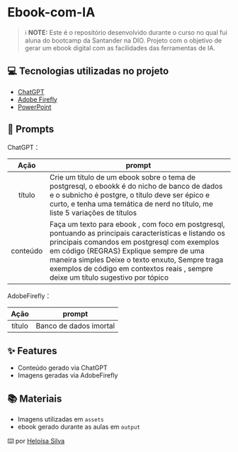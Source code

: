 


# Ebook-com-IA


 > ℹ️ **NOTE:** Este é o repositório desenvolvido durante o curso no qual fui aluna do bootcamp da Santander na DIO.
Projeto com o objetivo de gerar um ebook digital com as facilidades das ferramentas de IA. 

## 💻 Tecnologias utilizadas no projeto

- [ChatGPT](https://chat.openai.com/) 
- [Adobe Firefly](https://www.adobe.com/br/products/firefly.html)
- [PowerPoint](https://www.microsoft.com/en/microsoft-365/powerpoint)

## 🧠 Prompts


ChatGPT：

|   Ação   | prompt                                                                                                                                                                                                                                                                         |
| :------: | ------------------------------------------------------------------------------------------------------------------------------------------------------------------------------------------------------------------------------------------------------------------------------ |
|  título  | Crie um título de um ebook sobre o tema de postgresql, o ebookk é do nicho de banco de dados e o subnicho é postgre, o título deve ser épico e curto, e tenha uma temática de nerd no título, me liste 5 variações de títulos                                                        |
| conteúdo | Faça um texto para ebook , com foco em postgresql, pontuando as principais características e listando os principais comandos em postgresql com exemplos em código {REGRAS} Explique sempre de uma maneira simples Deixe o texto enxuto, Sempre traga exemplos de código em contextos reais , sempre deixe um título sugestivo por tópico |


AdobeFirefly：

|  Ação  | prompt                                                                                 |
| :----: | -------------------------------------------------------------------------------------- |
| título | Banco de dados imortal |

## ✨ Features

- Conteúdo gerado via ChatGPT
- Imagens geradas via AdobeFirefly

## 📚 Materiais

- Imagens utilizadas em `assets`
- ebook gerado durante as aulas em `output`


⌨️ por [Heloísa Silva](https://github.com/HeloisaSerafim)
